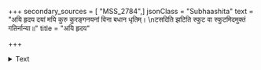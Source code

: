 +++
secondary_sources = [ "MSS_2784",]
jsonClass = "Subhaashita"
text = "अयि हृदय दयां मयि कुरु कुरङ्गनयनां विना बधान धृतिम्।  \nटसदिति झटिति स्फुट वा स्फुटमिदमुक्तं गतिर्नान्या॥"
title = "अयि हृदय"

+++

<details><summary>Text</summary>

अयि हृदय दयां मयि कुरु कुरङ्गनयनां विना बधान धृतिम्।  
टसदिति झटिति स्फुट वा स्फुटमिदमुक्तं गतिर्नान्या॥
</details>
